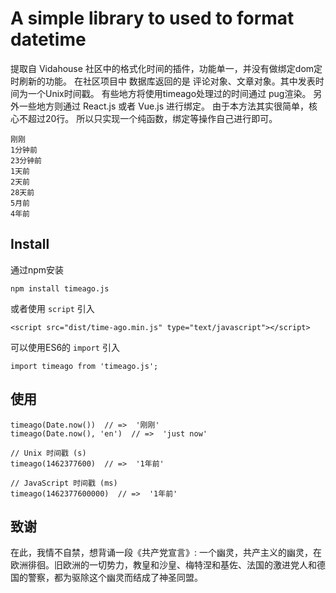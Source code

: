 # A simple library to used to format datetime

提取自 Vidahouse 社区中的格式化时间的插件，功能单一，并没有做绑定dom定时刷新的功能。
在社区项目中 数据库返回的是 评论对象、文章对象。其中发表时间为一个Unix时间戳。
有些地方将使用timeago处理过的时间通过 pug渲染。
另外一些地方则通过 React.js 或者 Vue.js 进行绑定。
由于本方法其实很简单，核心不超过20行。
所以只实现一个纯函数，绑定等操作自己进行即可。

    刚刚
    1分钟前
    23分钟前
    1天前
    2天前
    28天前
    5月前
    4年前


## Install

通过npm安装

    npm install timeago.js
    
或者使用 `script` 引入    
    
    <script src="dist/time-ago.min.js" type="text/javascript"></script>
    
可以使用ES6的 `import` 引入
    
    import timeago from 'timeago.js';
    
## 使用
    
    timeago(Date.now())  // =>  '刚刚'
    timeago(Date.now(), 'en')  // =>  'just now'
    
    // Unix 时间戳 (s)
    timeago(1462377600)  // =>  '1年前'
    
    // JavaScript 时间戳 (ms)
    timeago(1462377600000)  // =>  '1年前'
  
  
  ## 致谢 
  
  在此，我情不自禁，想背诵一段《共产党宣言》:
  一个幽灵，共产主义的幽灵，在欧洲徘徊。旧欧洲的一切势力，教皇和沙皇、梅特涅和基佐、法国的激进党人和德国的警察，都为驱除这个幽灵而结成了神圣同盟。
